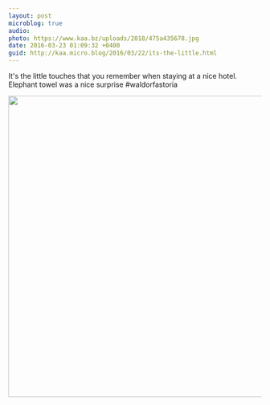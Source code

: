 ```yaml
---
layout: post
microblog: true
audio: 
photo: https://www.kaa.bz/uploads/2018/475a435678.jpg
date: 2016-03-23 01:09:32 +0400
guid: http://kaa.micro.blog/2016/03/22/its-the-little.html
---
```

It's the little touches that you remember when staying at a nice hotel. Elephant towel was a nice surprise #waldorfastoria

<img src="https://www.kaa.bz/uploads/2018/475a435678.jpg" width="600" height="600" />
